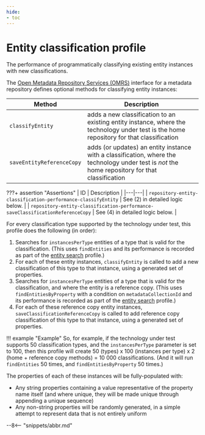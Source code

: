```yaml
---
hide:
- toc
---
```


<!-- SPDX-License-Identifier: CC-BY-4.0 -->
<!-- Copyright Contributors to the Egeria project. -->

# Entity classification profile

The performance of programmatically classifying existing entity instances with new classifications.

The [Open Metadata Repository Services (OMRS)](/egeria-docs/services/omrs) interface for a metadata
repository defines optional methods for classifying entity instances:

| Method | Description |
|---|---|
| `classifyEntity` | adds a new classification to an existing entity instance, where the technology under test is the home repository for that classification |
| `saveEntityReferenceCopy` | adds (or updates) an entity instance with a classification, where the technology under test is _not_ the home repository for that classification |

???+ assertion "Assertions"
    | ID | Description |
    |---|---|
    | `repository-entity-classification-performance-classifyEntity` | See (2) in detailed logic below. |
    | `repository-entity-classification-performance-saveClassificationReferenceCopy` | See (4) in detailed logic below. |

For every classification type supported by the technology under test, this profile does the following (in order):

1. Searches for `instancesPerType` entities of a type that is valid for the classification. (This uses `findEntities`
   and its performance is recorded as part of the [entity search](entity-search.md) profile.)
1. For each of these entity instances, `classifyEntity` is called to add a new classification of this type to that
   instance, using a generated set of properties.
1. Searches for `instancesPerType` entities of a type that is valid for the classification, and where the entity is a
   reference copy. (This uses `findEntitiesByProperty` with a condition on `metadataCollectionId` and its performance
   is recorded as part of the [entity search](entity-search.md) profile.)
1. For each of these reference copy entity instances, `saveClassificationReferenceCopy` is called to add reference copy
   classification of this type to that instance, using a generated set of properties.

!!! example "Example"
    So, for example, if the technology under test supports 50 classification types, and the `instancesPerType` parameter is
    set to 100, then this profile will create 50 (types) x 100 (instances per type) x 2 (home + reference copy methods) = 10 000
    classifications. (And it will run `findEntities` 50 times, and `findEntitiesByProperty` 50 times.)

The properties of each of these instances will be fully-populated with:

- Any string properties containing a value representative of the property name itself (and where unique,
  they will be made unique through appending a unique sequence)
- Any non-string properties will be randomly generated, in a simple attempt to represent data that is not entirely
  uniform

--8<-- "snippets/abbr.md"
